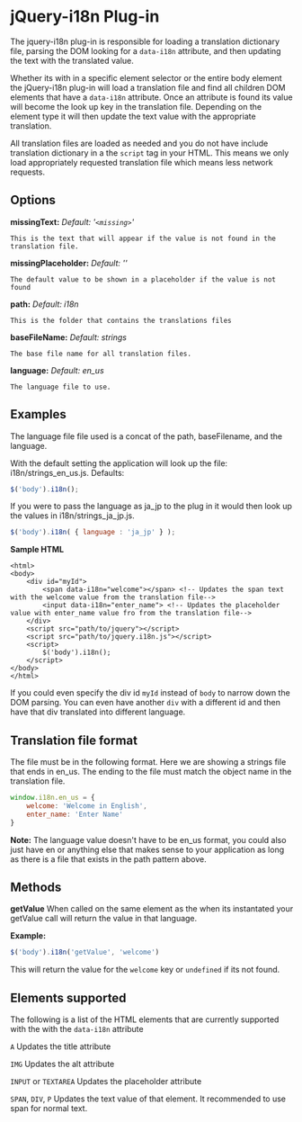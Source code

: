 jQuery-i18n Plug-in
==================

The jquery-i18n plug-in is responsible for loading a translation dictionary file, parsing the DOM looking for a `data-i18n` attribute, and then updating the text with the translated value.

Whether its with in a specific element selector or the entire body element the jQuery-i18n plug-in will load a translation file and find all children DOM elements that have a `data-i18n` attribute. Once an attribute is found its value will become the look up key in the translation file.  Depending on the element type it will then update the text value with the appropriate translation. 

All translation files are loaded as needed and you do not have include translation dictionary in a the `script` tag in your HTML. This means we only load appropriately requested translation file which means less network requests.

Options
-------

**missingText:** 
_Default: '`<missing>`'_

```
This is the text that will appear if the value is not found in the translation file.
```
**missingPlaceholder:** _Default: ''_
```
The default value to be shown in a placeholder if the value is not found
```

**path:** _Default: i18n_
```
This is the folder that contains the translations files
```

**baseFileName:** _Default: strings_
```
The base file name for all translation files.
```

**language:** _Default: en_us_
```
The language file to use.
```
Examples
--------

The language file file used is a concat of the path, baseFilename, and the language. 

With the default setting the application will look up the file: i18n/strings_en_us.js. Defaults:
```javascript
$('body').i18n();
```

If you were to pass the language as ja_jp to the plug in it would then look up the values in i18n/strings_ja_jp.js.
```javascript
$('body').i18n( { language : 'ja_jp' } );
```

**Sample HTML**
```
<html>
<body>
    <div id="myId">
    	<span data-i18n="welcome"></span> <!-- Updates the span text with the welcome value from the translation file-->
        <input data-i18n="enter_name"> <!-- Updates the placeholder value with enter_name value fro from the translation file-->
	</div>
	<script src="path/to/jquery"></script>
	<script src="path/to/jquery.i18n.js"></script>
	<script>
		$('body').i18n();
	</script>
</body>
</html>
```

If you could even specify the div id `myId` instead of `body` to narrow down the DOM parsing.  You can even have another `div` with a different id and then have that div translated into different language. 


Translation file format
-----------------------

The file must be in the following format. 
Here we are showing a strings file that ends in en_us. The ending to the file must match the object name in the translation file.

```javascript
window.i18n.en_us = {
	welcome: 'Welcome in English', 
	enter_name: 'Enter Name'
}
```

**Note:** The language value doesn't have to be en_us format, you could also just have en or anything else that makes sense to your application as long as there is a file that exists in the path pattern above.

Methods
-------

**getValue**
When called on the same element as the when its instantated your getValue call will return the value in that language.

**Example:**
```javascript
$('body').i18n('getValue', 'welcome') 
```

This will return the value for the `welcome` key or `undefined` if its not found.

Elements supported 
------------------

The following is a list of the HTML elements that are currently supported with the with the `data-i18n` attribute

`A` 
Updates the title attribute

`IMG`
Updates the alt attribute

`INPUT` or `TEXTAREA`
Updates the placeholder attribute

`SPAN`, `DIV`, `P`
Updates the text value of that element. It recommended to use span for normal text.



